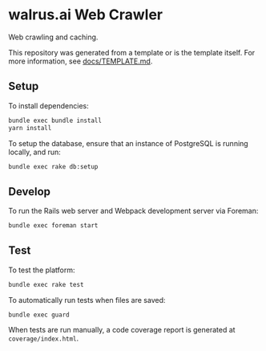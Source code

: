 # walrus.ai Web Crawler

Web crawling and caching.

This repository was generated from a template or is the template itself.  For more information, see [docs/TEMPLATE.md](./docs/TEMPLATE.md).

## Setup

To install dependencies:

```bash
bundle exec bundle install
yarn install
```

To setup the database, ensure that an instance of PostgreSQL is running locally, and run:

```bash
bundle exec rake db:setup
```

## Develop

To run the Rails web server and Webpack development server via Foreman:

```bash
bundle exec foreman start
```

## Test

To test the platform:

```bash
bundle exec rake test
```

To automatically run tests when files are saved:

```
bundle exec guard
```

When tests are run manually, a code coverage report is generated at `coverage/index.html`.
